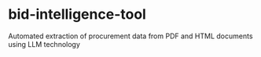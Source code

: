 # bid-intelligence-tool
Automated extraction of procurement data from PDF and HTML documents using LLM technology
